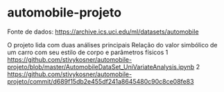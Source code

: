 # automobile-projeto
Fonte de dados: https://archive.ics.uci.edu/ml/datasets/automobile

O projeto lida com duas análises principais 
Relação do valor simbólico de um carro com seu estilo de corpo e parâmetros físicos
1
https://github.com/stivykosner/automobile-projeto/blob/master/AutomobileDataSet_UniVariateAnalysis.ipynb
2
https://github.com/stivykosner/automobile-projeto/commit/d689f15db2e455df241a8645480c90c8ce08fe83
